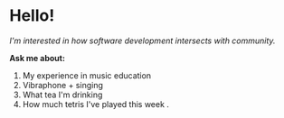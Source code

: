 # Hello!
_I'm interested in how software development intersects with community._


**Ask me about:**
1. My experience in music education
2. Vibraphone + singing
3. What tea I'm drinking
4. How much tetris I've played this week
.
